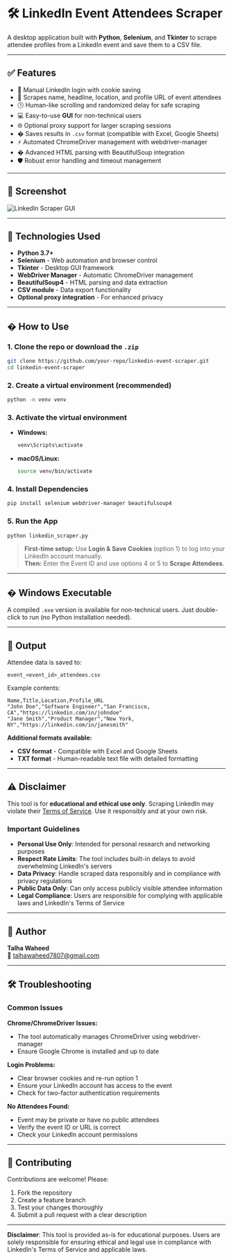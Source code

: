 # 🛠️ LinkedIn Event Attendees Scraper

A desktop application built with **Python**, **Selenium**, and **Tkinter** to scrape attendee profiles from a LinkedIn event and save them to a CSV file.

---

## ✅ Features

- 🔐 Manual LinkedIn login with cookie saving
- 👥 Scrapes name, headline, location, and profile URL of event attendees
- 🕒 Human-like scrolling and randomized delay for safe scraping
- 💻 Easy-to-use **GUI** for non-technical users
- 🌐 Optional proxy support for larger scraping sessions
- � Saves results in `.csv` format (compatible with Excel, Google Sheets)
- ⚡ Automated ChromeDriver management with webdriver-manager
- � Advanced HTML parsing with BeautifulSoup integration
- 🛡️ Robust error handling and timeout management

---

## 📸 Screenshot

![LinkedIn Scraper GUI](screenshot.png)

---

## 🧰 Technologies Used

- **Python 3.7+**
- **Selenium** - Web automation and browser control
- **Tkinter** - Desktop GUI framework
- **WebDriver Manager** - Automatic ChromeDriver management
- **BeautifulSoup4** - HTML parsing and data extraction
- **CSV module** - Data export functionality
- **Optional proxy integration** - For enhanced privacy

---

## � How to Use

### 1. Clone the repo or download the `.zip`

```bash
git clone https://github.com/your-repo/linkedin-event-scraper.git
cd linkedin-event-scraper
```

### 2. Create a virtual environment (recommended)

```bash
python -m venv venv
```

### 3. Activate the virtual environment

- **Windows:**
  ```bash
  venv\Scripts\activate
  ```
- **macOS/Linux:**
  ```bash
  source venv/bin/activate
  ```

### 4. Install Dependencies

```bash
pip install selenium webdriver-manager beautifulsoup4
```

### 5. Run the App

```bash
python linkedin_scraper.py
```

> **First-time setup:** Use **Login & Save Cookies** (option 1) to log into your LinkedIn account manually.  
> **Then:** Enter the Event ID and use options 4 or 5 to **Scrape Attendees**.

---

## � Windows Executable

A compiled `.exe` version is available for non-technical users. Just double-click to run (no Python installation needed).

---

## 📁 Output

Attendee data is saved to:
```
event_<event_id>_attendees.csv
```

Example contents:
```csv
Name,Title,Location,Profile_URL
"John Doe","Software Engineer","San Francisco, CA","https://linkedin.com/in/johndoe"
"Jane Smith","Product Manager","New York, NY","https://linkedin.com/in/janesmith"
```

**Additional formats available:**
- **CSV format** - Compatible with Excel and Google Sheets
- **TXT format** - Human-readable text file with detailed formatting

---

## ⚠️ Disclaimer

This tool is for **educational and ethical use only**. Scraping LinkedIn may violate their [Terms of Service](https://www.linkedin.com/legal/user-agreement). Use it responsibly and at your own risk.

### Important Guidelines

- **Personal Use Only**: Intended for personal research and networking purposes
- **Respect Rate Limits**: The tool includes built-in delays to avoid overwhelming LinkedIn's servers
- **Data Privacy**: Handle scraped data responsibly and in compliance with privacy regulations
- **Public Data Only**: Can only access publicly visible attendee information
- **Legal Compliance**: Users are responsible for complying with applicable laws and LinkedIn's Terms of Service

---

## 👤 Author

**Talha Waheed**  
📧 talhawaheed7807@gmail.com

---

## 🛠️ Troubleshooting

### Common Issues

**Chrome/ChromeDriver Issues:**
- The tool automatically manages ChromeDriver using webdriver-manager
- Ensure Google Chrome is installed and up to date

**Login Problems:**
- Clear browser cookies and re-run option 1
- Ensure your LinkedIn account has access to the event
- Check for two-factor authentication requirements

**No Attendees Found:**
- Event may be private or have no public attendees
- Verify the event ID or URL is correct
- Check your LinkedIn account permissions

---

## 🤝 Contributing

Contributions are welcome! Please:
1. Fork the repository
2. Create a feature branch
3. Test your changes thoroughly
4. Submit a pull request with a clear description

---

**Disclaimer**: This tool is provided as-is for educational purposes. Users are solely responsible for ensuring ethical and legal use in compliance with LinkedIn's Terms of Service and applicable laws.
